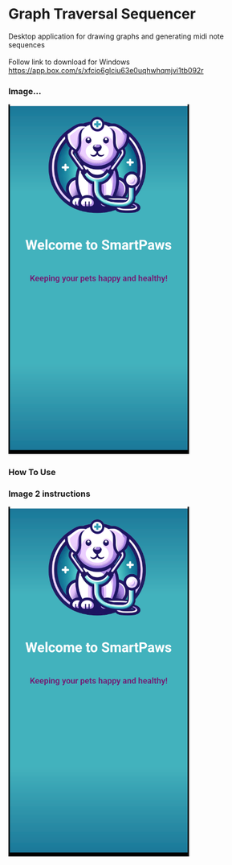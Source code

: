 # Graph Traversal Sequencer
Desktop application for drawing graphs and generating midi note sequences</br></br>
Follow link to download for Windows</br>
https://app.box.com/s/xfcio6glciu63e0uqhwhqmjvi1tb092r
</br>
### Image...
![alt_image](https://github.com/nathanfenoglio/SmartPaws/blob/main/images/intro.png)
### How To Use
### Image 2 instructions
![alt_image](https://github.com/nathanfenoglio/SmartPaws/blob/main/images/intro.png)

